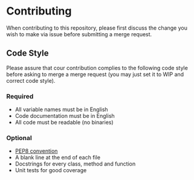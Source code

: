 # Contributing
When contributing to this repository, please first discuss the change you wish
to make via issue before submitting a merge request.

## Code Style
Please assure that cour contribution complies to the following code style before
asking to merge a merge request (you may just set it to WIP and correct code style). 

### Required
- All variable names must be in English
- Code documentation must be in English
- All code must be readable (no binaries)

### Optional
- [PEP8 convention](https://www.python.org/dev/peps/pep-0008/#prescriptive-naming-conventions)
- A blank line at the end of each file
- Docstrings for every class, method and function 
- Unit tests for good coverage

